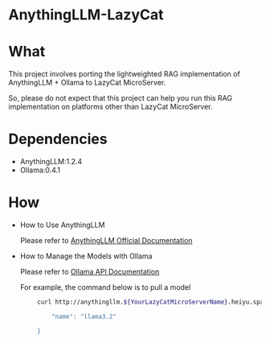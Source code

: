# AnythingLLM-LazyCat

# What

This project involves porting the lightweighted RAG implementation of AnythingLLM + Ollama to LazyCat MicroServer. 

So, please do not expect that this project can help you run this RAG implementation on platforms other than LazyCat MicroServer. 

# Dependencies

- AnythingLLM:1.2.4
- Ollama:0.4.1

# How

- How to Use AnythingLLM

    Please refer to [AnythingLLM Official Documentation](https://docs.anythingllm.com)

- How to Manage the Models with Ollama

    Please refer to [Ollama API Documentation](https://github.com/ollama/blob/main/docs/api.md)

    For example, the command below is to pull a model

```bash
        curl http://anythingllm.${YourLazyCatMicroServerName}.heiyu.space:11434/api/pull -d '{

            "name": "llama3.2"

        }
```
